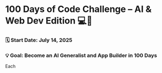 # 100 Days of Code Challenge – AI & Web Dev Edition 💻🧠

### 🗓️ Start Date: July 14, 2025  
### 💡 Goal: Become an AI Generalist and App Builder in 100 Days

Each
